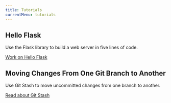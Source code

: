 ```yaml
---
title: Tutorials
currentMenu: tutorials
---
```


## Hello Flask

Use the Flask library to build a web server in five lines of code.

[Work on Hello Flask](hello-flask/)

## Moving Changes From One Git Branch to Another

Use Git Stash to move uncommitted changes from one branch to another.

[Read about Git Stash](git-stash/)
